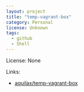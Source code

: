 ```yaml
---
layout: project
title: "temp-vagrant-box"
category: Personal
license: Unknown
tags:
  - github
  - Shell
---
```


License: None

Links:

* [aquilax/temp-vagrant-box](https://github.com/aquilax/temp-vagrant-box)
